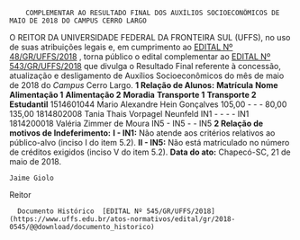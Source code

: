         COMPLEMENTAR AO RESULTADO FINAL DOS AUXÍLIOS SOCIOECONÔMICOS DE MAIO DE 2018 DO CAMPUS CERRO LARGO  

 O REITOR DA UNIVERSIDADE FEDERAL DA FRONTEIRA SUL (UFFS), no uso de suas atribuições legais e, em cumprimento ao [EDITAL Nº 48/GR/UFFS/2018](https://www.uffs.edu.br/atos-normativos/edital/gr/2018-0048)  , torna público o edital complementar ao [EDITAL Nº 543/GR/UFFS/2018](https://www.uffs.edu.br/atos-normativos/edital/gr/2018-0543)  que divulga o Resultado Final referente à concessão, atualização e desligamento de Auxílios Socioeconômicos do mês de maio de 2018 do *Campus* Cerro Largo.      **1 Relação de Alunos:**       **Matrícula**      **Nome**      **Alimentação 1**      **Alimentação 2**      **Moradia**      **Transporte 1**      **Transporte 2**      **Estudantil**       1514601044    Mario Alexandre Hein Gonçalves    105,00    -    -    -    80,00    135,00      1814802008    Tania Thais Vorpagel Neunfeld    IN1    -    -    -    -    IN1      1814200018    Valéria Zimmer de Moura    IN5    -    IN5    -    -    IN5         **2 Relação de motivos de Indeferimento:**    **I - IN1:** Não atende aos critérios relativos ao público-alvo (inciso I do item 5.2).    **II - IN5:** Não está matriculado no número de créditos exigidos (inciso V do item 5.2).        **Data do ato:** Chapecó-SC, 21 de maio de 2018.   
 

    Jaime Giolo   
 Reitor 

      Documento Histórico  [EDITAL Nº 545/GR/UFFS/2018](https://www.uffs.edu.br/atos-normativos/edital/gr/2018-0545/@@download/documento_historico)     
      